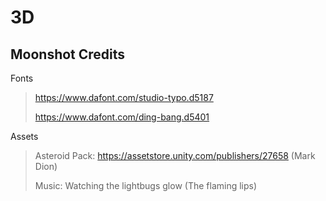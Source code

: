 # 3D

## Moonshot Credits ##
 Fonts
  > https://www.dafont.com/studio-typo.d5187
  >
  > https://www.dafont.com/ding-bang.d5401
  
  Assets
  > Asteroid Pack: https://assetstore.unity.com/publishers/27658 (Mark Dion)
  >
  > Music: Watching the lightbugs glow (The flaming lips)
